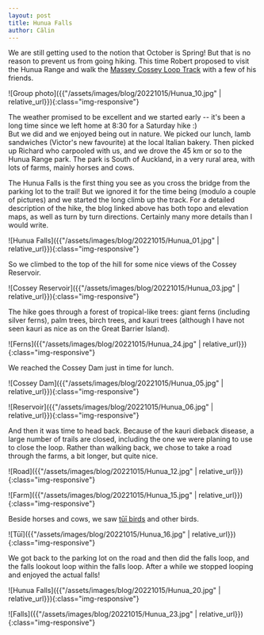 ```yaml
---
layout: post
title: Hunua Falls
author: Călin
---
```


We are still getting used to the notion that October is Spring! But that is no reason to prevent us from going hiking. This time Robert proposed to visit the Hunua Range and walk the [Massey Cossey Loop Track](https://www.discover-aotearoa.com/discoveries/best-hunua-ranges-walk-massey-cossey-loop-track) with a few of his friends.

![Group photo]({{"/assets/images/blog/20221015/Hunua_10.jpg" |  relative_url}}){:class="img-responsive"}

The weather promised to be excellent and we started early -- it's been a long time since we left home at 8:30 for a Saturday hike :) 
<br>
But we did and we enjoyed being out in nature. We picked our lunch, lamb sandwiches (Victor's new favourite) at the local Italian bakery. Then picked up Richard who carpooled with us, and we drove the 45 km or so to the Hunua Range park. The park is South of Auckland, in a very rural area, with lots of farms, mainly horses and cows.

The Hunua Falls is the first thing you see as you cross the bridge from the parking lot to the trail! But we ignored it for the time being (modulo a couple of pictures) and we started the long climb up the track. For a detailed description of the hike, the blog linked above has both topo and elevation maps, as well as turn by turn directions. Certainly many more details than I would write.

![Hunua Falls]({{"/assets/images/blog/20221015/Hunua_01.jpg" |  relative_url}}){:class="img-responsive"}

So we climbed to the top of the hill for some nice views of the Cossey Reservoir.

![Cossey Reservoir]({{"/assets/images/blog/20221015/Hunua_03.jpg" |  relative_url}}){:class="img-responsive"}

The hike goes through a forest of tropical-like trees: giant ferns (including silver ferns), palm trees, birch trees, and kauri trees (although I have not seen kauri as nice as on the Great Barrier Island).
 
![Ferns]({{"/assets/images/blog/20221015/Hunua_24.jpg" |  relative_url}}){:class="img-responsive"}

We reached the Cossey Dam just in time for lunch.

![Cossey Dam]({{"/assets/images/blog/20221015/Hunua_05.jpg" |  relative_url}}){:class="img-responsive"}

![Reservoir]({{"/assets/images/blog/20221015/Hunua_06.jpg" |  relative_url}}){:class="img-responsive"}

And then it was time to head back. Because of the kauri dieback disease, a large number of trails are closed, including the one we were planing to use to close the loop. Rather than walking back, we chose to take a road through the farms, a bit longer, but quite nice.

![Road]({{"/assets/images/blog/20221015/Hunua_12.jpg" |  relative_url}}){:class="img-responsive"}

![Farm]({{"/assets/images/blog/20221015/Hunua_15.jpg" |  relative_url}}){:class="img-responsive"}

Beside horses and cows, we saw [tūī birds](https://www.doc.govt.nz/nature/native-animals/birds/birds-a-z/tui/) and other birds.

![Tūī]({{"/assets/images/blog/20221015/Hunua_16.jpg" |  relative_url}}){:class="img-responsive"}

We got back to the parking lot on the road and then did the falls loop, and the falls lookout loop within the falls loop. After a while we stopped looping and enjoyed the actual falls!

![Hunua Falls]({{"/assets/images/blog/20221015/Hunua_20.jpg" |  relative_url}}){:class="img-responsive"}

![Falls]({{"/assets/images/blog/20221015/Hunua_23.jpg" |  relative_url}}){:class="img-responsive"}
